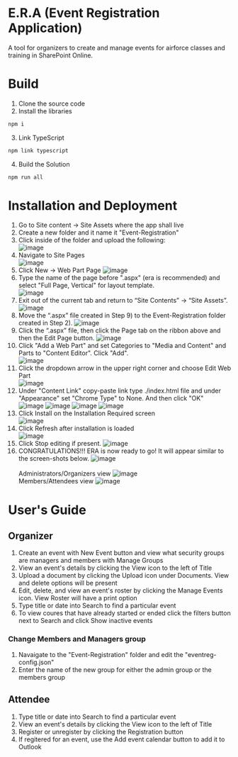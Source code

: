 # E.R.A (Event Registration Application)
A tool for organizers to create and manage events for airforce classes and training in SharePoint Online.

# Build
1. Clone the source code
2. Install the libraries
```js
npm i
```
3. Link TypeScript
```js
npm link typescript
```
4. Build the Solution
```js
npm run all
```
# Installation and Deployment
1) Go to Site content -> Site Assets where the app shall live
2) Create a new folder and it name it "Event-Registration"
3) Click inside of the folder and upload the following: <br/>
 ![image](https://user-images.githubusercontent.com/84786032/156637037-fc5df5ca-4287-477b-acc1-f645db54481e.png)
4) Navigate to Site Pages <br/>
![image](https://user-images.githubusercontent.com/84786032/156637651-1ab7203d-8a07-44d8-b3e4-bde401a1d6e0.png)
5) Click New -> Web Part Page
![image](https://user-images.githubusercontent.com/84786032/156637716-1f2d6d00-df90-4a22-b683-ddc6b23b7e82.png)
6) Type the name of the page before ".aspx" (era is recommended) and select "Full Page, Vertical" for layout template. <br/>
![image](https://user-images.githubusercontent.com/84786032/156637835-60b3fdaa-68e4-46bf-a3f5-cbab74d3bbc8.png)
7) Exit out of the current tab and return to “Site Contents” -> “Site Assets”.
![image](https://user-images.githubusercontent.com/84786032/156638556-293a85b5-bc4d-4b6e-b618-752e66fe7930.png)
7)	Move the “.aspx” file created in Step 9) to the Event-Registration folder created in 
Step 2).
![image](https://user-images.githubusercontent.com/84786032/156638909-7bbc8522-97e0-432f-b7dd-3b89768060af.png)
8) Click the “.aspx” file, then click the Page tab on the ribbon above and then the Edit Page button.
![image](https://user-images.githubusercontent.com/84786032/156639155-c1402971-15ae-4553-9c94-3f698dcd3234.png)
9) Click "Add a Web Part" and set Categories to "Media and Content" and Parts to "Content Editor". Click "Add". <br/>
![image](https://user-images.githubusercontent.com/84786032/135382433-71365861-3324-4092-ba33-b8ab077bb93f.png)
10) Click the dropdown arrow in the upper right corner and choose Edit Web Part <br/>
![image](https://user-images.githubusercontent.com/84786032/135382472-74cde243-75bc-4a6b-979b-c265e2aa56d8.png)
11) Under "Content Link" copy-paste link type ./index.html file and under "Appearance" set "Chrome Type" to None. And then click "OK" <br/>
![image](https://user-images.githubusercontent.com/84786032/135657432-f3c7a841-04c3-4df8-8ff8-d09dba15c92a.png)
![image](https://user-images.githubusercontent.com/84786032/156639604-484e748c-bc95-4225-a3f7-3a51d8480470.png)
![image](https://user-images.githubusercontent.com/84786032/156639651-3eaaed7e-dab6-41e9-a52e-d3e18ace514b.png)
![image](https://user-images.githubusercontent.com/84786032/156639741-82765801-8132-457c-b040-9718c479dbb5.png)
12) Click Install on the Installation Required screen <br/>
![image](https://user-images.githubusercontent.com/84786032/135657499-b92ad00a-3b73-41b1-9a31-e729b2ff28d9.png)
13) Click Refresh after installation is loaded <br/>
![image](https://user-images.githubusercontent.com/84786032/135657579-79bc691e-85e6-4c0e-967a-67cffbf16918.png)
14) Click Stop editing if present. 
![image](https://user-images.githubusercontent.com/84786032/135658055-b99a2850-267a-4237-9f48-f3491c4a99aa.png)
15) CONGRATULATIONS!!! ERA is now ready to go! It will appear similar to the screen-shots below. 
![image](https://user-images.githubusercontent.com/84786032/156639997-5597e4a0-fcc9-4e3b-9e0a-f4e6b4f11573.png) <br />
<br/> Administrators/Organizers view
![image](https://user-images.githubusercontent.com/84786032/156640035-cf5a5aa9-041b-443a-9685-0a191196e056.png)
<br/> Members/Attendees view
![image](https://user-images.githubusercontent.com/84786032/156643917-7ee77926-8b57-4df9-be30-b18d9b7893d8.png)

# User's Guide
## Organizer
1) Create an event with New Event button and view what security groups are managers and members with Manage Groups
1) View an event's details by clicking the View icon to the left of Title
2) Upload a document by clicking the Upload icon under Documents. View and delete options will be present
3) Edit, delete, and view an event's roster by clicking the Manage Events icon. View Roster will have a print option
3) Type title or date into Search to find a particular event
4) To view coures that have already started or ended click the filters button next to Search and click Show inactive events
### Change Members and Managers group
1) Navaigate to the "Event-Registration" folder and edit the "eventreg-config.json"
2) Enter the name of the new group for either the admin group or the members group
## Attendee
1) Type title or date into Search to find a particular event
2) View an event's details by clicking the View icon to the left of Title
3) Register or unregister by clicking the Registration button
4) If regitered for an event, use the Add event calendar button to add it to Outlook 
